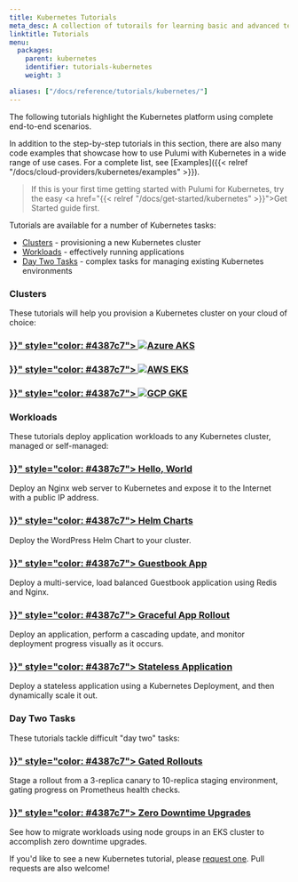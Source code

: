 ```yaml
---
title: Kubernetes Tutorials
meta_desc: A collection of tutorails for learning basic and advanced techniques for Kubernetes. Choose from basic provisioning to complex Day 2 tasks.
linktitle: Tutorials
menu:
  packages:
    parent: kubernetes
    identifier: tutorials-kubernetes
    weight: 3

aliases: ["/docs/reference/tutorials/kubernetes/"]
---
```


The following tutorials highlight the Kubernetes platform using complete end-to-end scenarios.

In addition to the step-by-step tutorials in this section, there are also many code examples that showcase how to use Pulumi with Kubernetes in a wide range of use cases. For a complete list, see [Examples]({{< relref "/docs/cloud-providers/kubernetes/examples" >}}).

> If this is your first time getting started with Pulumi for Kubernetes, try the
> easy <a href="{{< relref "/docs/get-started/kubernetes" >}}">Get Started guide</a> first.

Tutorials are available for a number of Kubernetes tasks:

* [Clusters](#clusters) - provisioning a new Kubernetes cluster
* [Workloads](#workloads) - effectively running applications
* [Day Two Tasks](#day-two-tasks) - complex tasks for managing existing Kubernetes environments

### Clusters

These tutorials will help you provision a Kubernetes cluster on your cloud of choice:

<div class="md:flex flex-row mt-6 mb-6">
    <div class="w-1/3 border-solid border-t-2 border-gray-200">
        <h3 class="no-anchor pt-4">
            <a href="{{< relref "aks" >}}" style="color: #4387c7">
                <img class="h-5" src="/logos/tech/azure.svg" alt="Azure">
                AKS
            </a>
        </h3>
    </div>
    <div class="w-1/3 border-solid border-t-2 border-gray-200">
        <h3 class="no-anchor pt-4">
            <a href="{{< relref "eks" >}}" style="color: #4387c7">
                <img class="h-5" src="/logos/tech/aws.svg" alt="AWS">
                EKS
            </a>
        </h3>
    </div>
    <div class="w-1/3 border-solid border-t-2 border-gray-200">
        <h3 class="no-anchor pt-4">
            <a href="{{< relref "gke" >}}" style="color: #4387c7">
                <img class="h-5" src="/logos/tech/gcp.svg" alt="GCP">
                GKE
            </a>
        </h3>
    </div>
</div>

### Workloads

These tutorials deploy application workloads to any Kubernetes cluster, managed or self-managed:

<div class="md:flex flex-row mt-6 mb-6">
    <div class="w-1/2 border-solid border-t-2 border-gray-200">
        <h3 class="no-anchor pt-4">
            <i class="fas fa-boxes pr-2"></i>
            <a href="{{< relref "exposed-deployment" >}}" style="color: #4387c7">
                Hello, World
            </a>
        </h3>
        <p>
            Deploy an Nginx web server to Kubernetes and expose it to
            the Internet with a public IP address.
        </p>
    </div>
    <div class="w-1/2 border-solid ml-4 border-t-2 border-gray-200">
        <h3 class="no-anchor pt-4">
            <i class="fas fa-map pr-2"></i>
            <a href="{{< relref "wordpress-chart" >}}" style="color: #4387c7">
                Helm Charts
            </a>
        </h3>
        <p>
            Deploy the WordPress Helm Chart to your cluster.
        </p>
    </div>
</div>

<div class="md:flex flex-row mt-6 mb-6">
    <div class="w-1/2 border-solid border-t-2 border-gray-200">
        <h3 class="no-anchor pt-4">
            <i class="fas fa-book pr-2"></i>
            <a href="{{< relref "guestbook" >}}" style="color: #4387c7">
                Guestbook App
            </a>
        </h3>
        <p>
            Deploy a multi-service, load balanced Guestbook application
            using Redis and Nginx.
        </p>
    </div>
    <div class="w-1/2 border-solid ml-4 border-t-2 border-gray-200">
        <h3 class="no-anchor pt-4">
            <i class="fas fa-spinner pr-2"></i>
            <a href="{{< relref "configmap-rollout" >}}" style="color: #4387c7">
                Graceful App Rollout
            </a>
        </h3>
        <p>
            Deploy an application, perform a cascading update,
            and monitor deployment progress visually as it occurs.
        </p>
    </div>
</div>

<div class="md:flex flex-row mt-6 mb-6">
    <div class="w-1/2 border-solid border-t-2 border-gray-200">
        <h3 class="no-anchor pt-4">
            <i class="fas fa-bolt pr-2"></i>
            <a href="{{< relref "stateless-app" >}}" style="color: #4387c7">
                Stateless Application
            </a>
        </h3>
        <p>
            Deploy a stateless application using a Kubernetes Deployment,
            and then dynamically scale it out.
        </p>
    </div>
</div>

### Day Two Tasks

These tutorials tackle difficult "day two" tasks:

<div class="md:flex flex-row mt-6 mb-6">
    <div class="w-1/2 border-solid border-t-2 border-gray-200">
        <h3 class="no-anchor pt-4">
            <i class="fas fa-signal pr-2"></i>
            <a href="{{< relref "p8s-rollout" >}}" style="color: #4387c7">
                Gated Rollouts
            </a>
        </h3>
        <p>
            Stage a rollout from a 3-replica canary to 10-replica
            staging environment, gating progress on Prometheus health checks.
        </p>
    </div>
    <div class="w-1/2 border-solid ml-4 border-t-2 border-gray-200">
        <h3 class="no-anchor pt-4">
            <i class="fas fa-stopwatch pr-2"></i>
            <a href="{{< relref "eks-migrate-nodegroups" >}}" style="color: #4387c7">
                Zero Downtime Upgrades
            </a>
        </h3>
        <p>
            See how to migrate workloads using node groups in an EKS cluster
            to accomplish zero downtime upgrades.
        </p>
    </div>
</div>

If you'd like to see a new Kubernetes tutorial, please [request one](
https://github.com/pulumi/pulumi-hugo/issues/new?title=New%20Kubernetes%20Tutorial%20Request).
Pull requests are also welcome!
